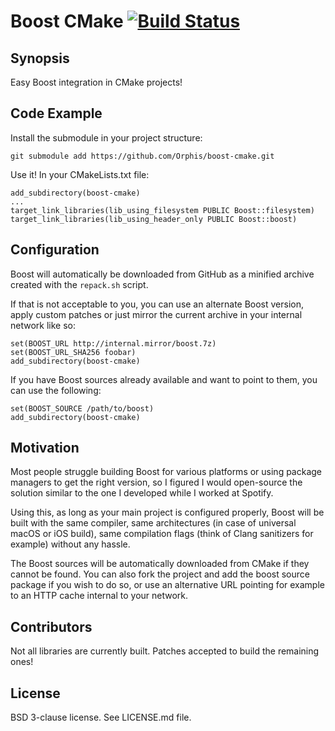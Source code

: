 # Boost CMake [![Build Status](https://travis-ci.org/Orphis/boost-cmake.svg?branch=master)](https://travis-ci.org/Orphis/boost-cmake)

## Synopsis

Easy Boost integration in CMake projects!

## Code Example

Install the submodule in your project structure:
```
git submodule add https://github.com/Orphis/boost-cmake.git
```
Use it! In your CMakeLists.txt file:

```
add_subdirectory(boost-cmake)
...
target_link_libraries(lib_using_filesystem PUBLIC Boost::filesystem)
target_link_libraries(lib_using_header_only PUBLIC Boost::boost)
```

## Configuration

Boost will automatically be downloaded from GitHub as a minified archive created with the `repack.sh` script.

If that is not acceptable to you, you can use an alternate Boost version, apply custom patches or just mirror the current archive in your internal network like so:
```
set(BOOST_URL http://internal.mirror/boost.7z)
set(BOOST_URL_SHA256 foobar)
add_subdirectory(boost-cmake)
```

If you have Boost sources already available and want to point to them, you can use the following:
```
set(BOOST_SOURCE /path/to/boost)
add_subdirectory(boost-cmake)
```

## Motivation

Most people struggle building Boost for various platforms or using package managers to get the right version, so I figured I would open-source the solution similar to the one I developed while I worked at Spotify.

Using this, as long as your main project is configured properly, Boost will be built with the same compiler, same architectures (in case of universal macOS or iOS build), same compilation flags (think of Clang sanitizers for example) without any hassle.

The Boost sources will be automatically downloaded from CMake if they cannot be found. You can also fork the project and add the boost source package if you wish to do so, or use an alternative URL pointing for example to an HTTP cache internal to your network.

## Contributors

Not all libraries are currently built. Patches accepted to build the remaining ones!

## License

BSD 3-clause license. See LICENSE.md file.
